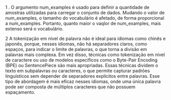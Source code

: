 1 .
O argumento num_examples é usado para definir a quantidade de amostras utilizadas para carregar o conjunto de dados. Mudando o valor de num_examples, o tamanho do vocabulário é afetado, de forma proporcional a num_examples.
Portanto, quanto maior o vaqlor de num_examples, mais extenso será o vocabulário.

2
A tokenização em nível de palavra não é ideal para idiomas como chinês e japonês, porque, nesses idiomas, não há separadores claros, como espaços, para indicar o limite de palavras, o que torna a divisão em palavras mais complexa. 
Em vez disso, técnicas como tokenização em nível de caractere ou uso de modelos específicos como o Byte-Pair Encoding (BPE) ou SentencePiece são mais apropriadas. Essas técnicas dividem o texto em subpalavras ou caracteres, o que permite capturar padrões linguísticos sem depender de separadores explícitos entre palavras.
Esse tipo de abordagem é mais eficaz nesses idiomas, onde uma única palavra pode ser composta de múltiplos caracteres que não possuem espaçamento.
